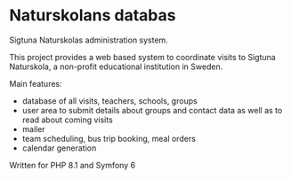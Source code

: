 # Naturskolans databas

Sigtuna Naturskolas administration system.

This project provides a web based system to coordinate visits to Sigtuna Naturskola, a non-profit educational institution in Sweden.

Main features:
- database of all visits, teachers, schools, groups
- user area to submit details about groups and contact data as well as to read about coming visits
- mailer
- team scheduling, bus trip booking, meal orders
- calendar generation 

Written for PHP 8.1 and Symfony 6

